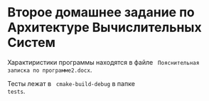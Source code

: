 # Второе домашнее задание по Архитектуре Вычислительных Систем
Характиристики программы находятся в файле <code> Пояснительная записка по программе2.docx</code>.  

Тесты лежат в <code> cmake-build-debug</code> в папке <code> tests</code>.
